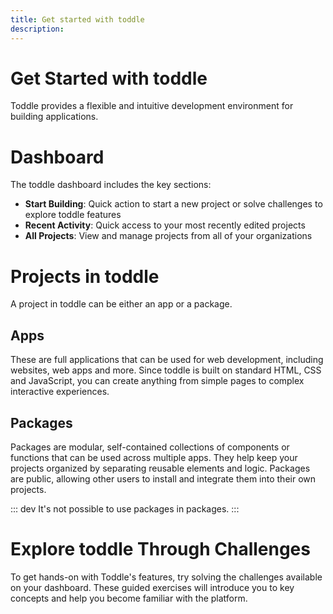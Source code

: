 ```yaml
---
title: Get started with toddle
description:
---
```


# Get Started with toddle
Toddle provides a flexible and intuitive development environment for building applications.

# Dashboard
The toddle dashboard includes the key sections:
- **Start Building**: Quick action to start a new project or solve challenges to explore toddle features
- **Recent Activity**: Quick access to your most recently edited projects
- **All Projects**: View and manage projects from all of your organizations

# Projects in toddle
A project in toddle can be either an app or a package.

## Apps
These are full applications that can be used for web development, including websites, web apps and more. Since toddle is built on standard HTML, CSS and JavaScript, you can create anything from simple pages to complex interactive experiences.

## Packages
Packages are modular, self-contained collections of components or functions that can be used across multiple apps. They help keep your projects organized by separating reusable elements and logic. Packages are public, allowing other users to install and integrate them into their own projects.

::: dev
It's not possible to use packages in packages.
:::

# Explore toddle Through Challenges
To get hands-on with Toddle's features, try solving the challenges available on your dashboard. These guided exercises will introduce you to key concepts and help you become familiar with the platform.
